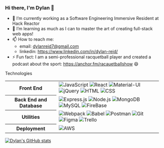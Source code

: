 ### Hi there, I'm Dylan 👋

<!--
**dylanreid7/dylanreid7** is a ✨ _special_ ✨ repository because its `README.md` (this file) appears on your GitHub profile.

Here are some ideas to get you started:

- 🔭 I’m currently working on ...
- 🌱 I’m currently learning ...
- 👯 I’m looking to collaborate on ...
- 🤔 I’m looking for help with ...
- 💬 Ask me about ...
- 📫 How to reach me: ...
- 😄 Pronouns: ...
- ⚡ Fun fact: ...
-->

- 🔭 I’m currently working as a Software Engineering Immersive Resident at Hack Reactor
- 🌱 I’m learning as much as I can to master the art of creating full-stack web apps!
- 📫 How to reach me:
     - email: dylanreid7@gmail.com
     - linkedin: https://www.linkedin.com/in/dylan-reid/
- ⚡ Fun fact: I am a semi-professional racquetball player and created a podcast about the sport: https://anchor.fm/racauetballshow 😄

Technologies
<table>
  <tbody>
    <tr>
      <th>Front End</th>
      <td>
        <img alt="JavaScript" src="https://img.shields.io/badge/javascript%20-%23323330.svg?&style=for-the-badge&logo=javascript&logoColor=%23F7DF1E" />
        <img alt="React" src="https://img.shields.io/badge/react%20-%2320232a.svg?&style=for-the-badge&logo=react&logoColor=%2361DAFB" />
        <img alt="Material-UI" src="https://img.shields.io/badge/-Material--UI-%230081CB?&style=for-the-badge&logo=material-ui&logoColor=white" />
        <img alt="jQuery" src="https://img.shields.io/badge/jquery%20-%23323330.svg?&style=for-the-badge&logo=jquery&logoColor=%0769AD">
        <img alt="HTML" src="https://img.shields.io/badge/html5%20-%23E34F26.svg?&style=for-the-badge&logo=html5&logoColor=white" />
        <img alt="CSS" src="https://img.shields.io/badge/css3%20-%231572B6.svg?&style=for-the-badge&logo=css3&logoColor=white" />
      </td>
    </tr>
    <tr>
      <th>Back End and Database</th>
      <td>
        <img alt="Express.js" src="https://img.shields.io/badge/Express.js-000000?style=for-the-badge&logo=express&logoColor=white"/>
        <img alt="Node.js" src="https://img.shields.io/badge/node.js-%2343853D.svg?style=for-the-badge&logo=node-dot-js&logoColor=white"/>
        <img alt="MongoDB" src="https://img.shields.io/badge/mongodb%20-%23323330.svg?&style=for-the-badge&logo=mongodb&logoColor=%4DB33D"/>
        <img alt="MySQL" src="https://img.shields.io/badge/mysql%20-%23323330.svg?&style=for-the-badge&logo=mysql&logoColor=00758F"/>
        <img alt="FireBase" src="https://img.shields.io/badge/firebase%20-%23323330.svg?&style=for-the-badge&logo=firebase&logoColor=FFA611"/>
      </td>
    </tr>
    <tr>
      <th>Utilities</th>
      <td>
        <img alt="Webpack" src="https://img.shields.io/badge/webpack%20-%2320232a.svg?&style=for-the-badge&logo=webpack&logoColor=%2361DAFB" />
        <img alt="Babel" src="https://img.shields.io/badge/Babel-F9DC3e?style=for-the-badge&logo=babel&logoColor=black" />
        <img alt="Postman" src="https://img.shields.io/badge/Postman-FF6C37?style=for-the-badge&logo=postman&logoColor=red" />
        <img alt="Git" src="https://img.shields.io/badge/Git-F05032?style=for-the-badge&logo=git&logoColor=white" />
        <img alt="Figma" src="https://img.shields.io/badge/figma%20-%23323330.svg?&style=for-the-badge&logo=figma&logoColor=b67148" />
        <img alt="Trello" src="https://img.shields.io/badge/Trello-%23026AA7.svg?&style=for-the-badge&logo=Trello&logoColor=white"/>
      </td>
    </tr>
    <tr>
      <th>Deployment</th>
      <td>
        <img alt="AWS" src="https://img.shields.io/badge/Amazon_AWS-232F3E?style=for-the-badge&logo=amazon-aws&logoColor=white" />
      </td>
    </tr>
  </tbody>
</table>


[![Dylan's GitHub stats](https://github-readme-stats.vercel.app/api?username=dylanreid7&theme=solarized-light&show_icons=true)](https://github.com/dylanreid7/github-readme-stats)
